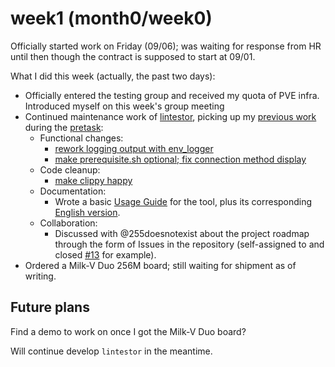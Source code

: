 # week1 (month0/week0)
Officially started work on Friday (09/06); was waiting for response from HR until then though the contract is supposed to start at 09/01.

What I did this week (actually, the past two days):
- Officially entered the testing group and received my quota of PVE infra. Introduced myself on this week's group meeting
- Continued maintenance work of [lintestor](), picking up my [previous work](https://github.com/255doesnotexist/lintestor/pull/1) during the [pretask](../week0/testround.md):
  - Functional changes:
    - [rework logging output with env_logger](https://github.com/255doesnotexist/lintestor/commit/dd6bcd832ca66005206d515613cf02e5c3a18420)
    - [make prerequisite.sh optional; fix connection method display](https://github.com/255doesnotexist/lintestor/commit/e2ef1a728d6e7187284cb7be608982fa05cfb649)
  - Code cleanup:
    - [make clippy happy](https://github.com/255doesnotexist/lintestor/commit/3afae63ed25a7e49eedb0ad56aba934e35186bae)
  - Documentation:
    - Wrote a basic [Usage Guide](https://github.com/255doesnotexist/lintestor/commit/f79a6ac36375c7811e48cd951c4bfa090f83c8d8) for the tool, plus its corresponding [English version](https://github.com/255doesnotexist/lintestor/commit/8381c435c032437278aa793138c4cbee97479151).
  - Collaboration:
    - Discussed with @255doesnotexist about the project roadmap through the form of Issues in the repository (self-assigned to and closed [#13](https://github.com/255doesnotexist/lintestor/issues/13) for example).
- Ordered a Milk-V Duo 256M board; still waiting for shipment as of writing.

## Future plans
Find a demo to work on once I got the Milk-V Duo board?

Will continue develop `lintestor` in the meantime.